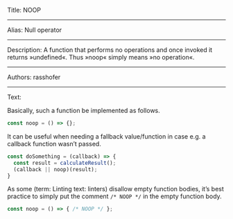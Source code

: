 Title: NOOP

-----

Alias: Null operator

-----

Description: A function that performs no operations and once invoked it returns »undefined«. Thus »noop« simply means »no operation«.

-----

Authors: rasshofer

-----

Text:

Basically, such a function be implemented as follows.

```js
const noop = () => {};
```

It can be useful when needing a fallback value/function in case e.g. a callback function wasn’t passed.

```js
const doSomething = (callback) => {
  const result = calculateResult();
  (callback || noop)(result);
}
```

As some (term: Linting text: linters) disallow empty function bodies, it’s best practice to simply put the comment `/* NOOP */` in the empty function body.

```js
const noop = () => { /* NOOP */ };
```
